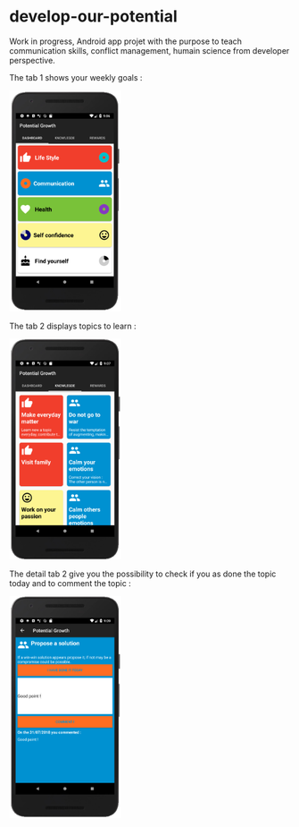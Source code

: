 # develop-our-potential
Work in progress, Android app projet with the purpose to teach communication skills, conflict management, humain science from developer perspective.

The tab 1 shows your weekly goals : 

<img width="200" alt="example" src="cap1.png"/>

The tab 2 displays topics to learn : 

<img width="200" alt="example" src="cap2.png"/>

The detail tab 2 give you the possibility to check if you as done the topic today and to comment the topic : 

<img width="200" alt="example" src="cap3.png"/>


